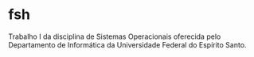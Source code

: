# fsh
Trabalho I da disciplina de Sistemas Operacionais oferecida pelo Departamento de Informática da Universidade Federal do Espírito Santo.
